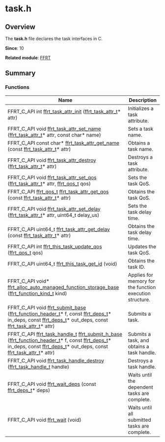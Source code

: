 # task.h


## Overview

The **task.h** file declares the task interfaces in C.

**Since**: 10

**Related module**: [FFRT](_f_f_r_t.md)


## Summary


### Functions

| Name| Description| 
| -------- | -------- |
| FFRT_C_API int [ffrt_task_attr_init](_f_f_r_t.md#ffrt_task_attr_init) ([ffrt_task_attr_t](ffrt__task__attr__t.md)\* attr) | Initializes a task attribute. | 
| FFRT_C_API void [ffrt_task_attr_set_name](_f_f_r_t.md#ffrt_task_attr_set_name) ([ffrt_task_attr_t](ffrt__task__attr__t.md)\* attr, const char\* name) | Sets a task name. | 
| FFRT_C_API const char\* [ffrt_task_attr_get_name](_f_f_r_t.md#ffrt_task_attr_get_name) (const [ffrt_task_attr_t](ffrt__task__attr__t.md)\* attr) | Obtains a task name. | 
| FFRT_C_API void [ffrt_task_attr_destroy](_f_f_r_t.md#ffrt_task_attr_destroy) ([ffrt_task_attr_t](ffrt__task__attr__t.md)\* attr) | Destroys a task attribute. | 
| FFRT_C_API void [ffrt_task_attr_set_qos](_f_f_r_t.md#ffrt_task_attr_set_qos) ([ffrt_task_attr_t](ffrt__task__attr__t.md)\* attr, [ffrt_qos_t](_f_f_r_t.md#types) qos)| Sets the task QoS. | 
| FFRT_C_API [ffrt_qos_t](_f_f_r_t.md#types) [ffrt_task_attr_get_qos](_f_f_r_t.md#ffrt_task_attr_get_qos) (const [ffrt_task_attr_t](ffrt__task__attr__t.md)\* attr)| Obtains the task QoS. | 
| FFRT_C_API void [ffrt_task_attr_set_delay](_f_f_r_t.md#ffrt_task_attr_set_delay) ([ffrt_task_attr_t](ffrt__task__attr__t.md)\* attr, uint64_t delay_us) | Sets the task delay time. | 
| FFRT_C_API uint64_t [ffrt_task_attr_get_delay](_f_f_r_t.md#ffrt_task_attr_get_delay) (const [ffrt_task_attr_t](ffrt__task__attr__t.md)\* attr) | Obtains the task delay time. | 
| FFRT_C_API int [ffrt_this_task_update_qos](_f_f_r_t.md#ffrt_this_task_update_qos) ([ffrt_qos_t](_f_f_r_t.md#types) qos)| Updates the task QoS. | 
| FFRT_C_API uint64_t [ffrt_this_task_get_id](_f_f_r_t.md#ffrt_this_task_get_id) (void) | Obtains the task ID. | 
| FFRT_C_API void\* [ffrt_alloc_auto_managed_function_storage_base](_f_f_r_t.md#ffrt_alloc_auto_managed_function_storage_base) ([ffrt_function_kind_t](_f_f_r_t.md#ffrt_function_kind_t) kind) | Applies for memory for the function execution structure. | 
| FFRT_C_API void [ffrt_submit_base](_f_f_r_t.md#ffrt_submit_base) ([ffrt_function_header_t](ffrt__function__header__t.md)\* f, const [ffrt_deps_t](ffrt__deps__t.md)\* in_deps, const [ffrt_deps_t](ffrt__deps__t.md)\* out_deps, const [ffrt_task_attr_t](ffrt__task__attr__t.md)\* attr) | Submits a task. | 
| FFRT_C_API [ffrt_task_handle_t](_f_f_r_t.md#types) [ffrt_submit_h_base](_f_f_r_t.md#ffrt_submit_h_base) ([ffrt_function_header_t](ffrt__function__header__t.md)\* f, const [ffrt_deps_t](ffrt__deps__t.md)\* in_deps, const [ffrt_deps_t](ffrt__deps__t.md)\* out_deps, const [ffrt_task_attr_t](ffrt__task__attr__t.md)\* attr)| Submits a task, and obtains a task handle. | 
| FFRT_C_API void [ffrt_task_handle_destroy](_f_f_r_t.md#ffrt_task_handle_destroy) ([ffrt_task_handle_t](_f_f_r_t.md#types) handle) | Destroys a task handle. | 
| FFRT_C_API void [ffrt_wait_deps](_f_f_r_t.md#ffrt_wait_deps) (const [ffrt_deps_t](ffrt__deps__t.md)\* deps) | Waits until the dependent tasks are complete. | 
| FFRT_C_API void [ffrt_wait](_f_f_r_t.md#ffrt_wait) (void) | Waits until all submitted tasks are complete. | 
